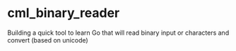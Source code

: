 # cml_binary_reader
Building a quick tool to learn Go that will read binary input or characters and convert (based on unicode)
